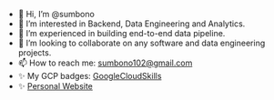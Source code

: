 - 👋 Hi, I’m @sumbono
- 👀 I’m interested in Backend, Data Engineering and Analytics.
- 🌱 I’m experienced in building end-to-end data pipeline.
- 💞️ I’m looking to collaborate on any software and data engineering projects.
- 📫 How to reach me: sumbono102@gmail.com
- ✨ My GCP badges: [GoogleCloudSkills](https://bit.ly/GoogleCloudSkillSumbono)
- ✨ [Personal Website](https://sumbono.github.io/)

<!---
sumbono/sumbono is a ✨ special ✨ repository because its `README.md` (this file) appears on your GitHub profile.
You can click the Preview link to take a look at your changes.
--->
